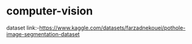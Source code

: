 # computer-vision

dataset link:-https://www.kaggle.com/datasets/farzadnekouei/pothole-image-segmentation-dataset
